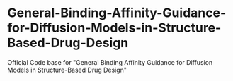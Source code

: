 # General-Binding-Affinity-Guidance-for-Diffusion-Models-in-Structure-Based-Drug-Design
Official Code base for "General Binding Affinity Guidance for Diffusion Models in Structure-Based Drug Design"

